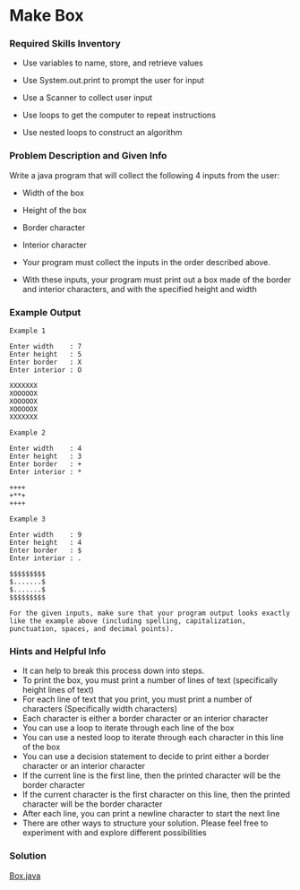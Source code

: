 # Make Box

### Required Skills Inventory

* Use variables to name, store, and retrieve values

* Use System.out.print to prompt the user for input
* Use a Scanner to collect user input
* Use loops to get the computer to repeat instructions
* Use nested loops to construct an algorithm

### Problem Description and Given Info

Write a java program that will collect the following 4 inputs from the user:

* Width of the box

* Height of the box
* Border character
* Interior character
* Your program must collect the inputs in the order described above.
* With these inputs, your program must print out a box made of the border and interior characters, and with the specified height and width

### Example Output 

    Example 1

    Enter width    : 7
    Enter height   : 5
    Enter border   : X
    Enter interior : O

    XXXXXXX
    XOOOOOX
    XOOOOOX
    XOOOOOX
    XXXXXXX

    Example 2

    Enter width    : 4
    Enter height   : 3
    Enter border   : +
    Enter interior : *

    ++++
    +**+
    ++++

    Example 3

    Enter width    : 9
    Enter height   : 4
    Enter border   : $
    Enter interior : .

    $$$$$$$$$
    $.......$
    $.......$
    $$$$$$$$$

    For the given inputs, make sure that your program output looks exactly like the example above (including spelling, capitalization, punctuation, spaces, and decimal points).

### Hints and Helpful Info

* It can help to break this process down into steps.
* To print the box, you must print a number of lines of text (specifically height lines of text)
* For each line of text that you print, you must print a number of characters (Specifically width characters)
* Each character is either a border character or an interior character
* You can use a loop to iterate through each line of the box
* You can use a nested loop to iterate through each character in this line of the box
* You can use a decision statement to decide to print either a border character or an interior character
* If the current line is the first line, then the printed character will be the border character
* If the current character is the first character on this line, then the printed character will be the border character
* After each line, you can print a newline character to start the next line
* There are other ways to structure your solution. Please feel free to experiment with and explore different possibilities

### Solution 

[Box.java](https://github.com/Mun-Min/Java_OOP/blob/main/Projects_01/Make_Box/Box.java)
